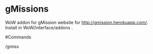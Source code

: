 # gMissions
WoW addon for gMission website for http://gmission.herokuapp.com/. 
Install in WoW/interface/addons .

#Commands


/gmiss
